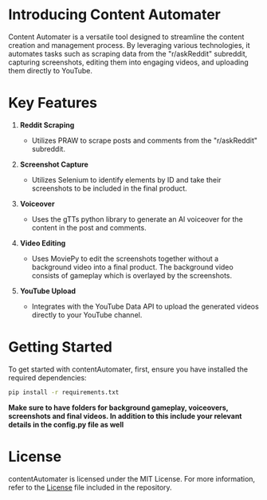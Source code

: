 # Introducing Content Automater

Content Automater is a versatile tool designed to streamline the content creation and management process. By leveraging various technologies, it automates tasks such as scraping data from the "r/askReddit" subreddit, capturing screenshots, editing them into engaging videos, and uploading them directly to YouTube. 

# Key Features

1. **Reddit Scraping**
    - Utilizes PRAW to scrape posts and comments from the "r/askReddit" subreddit.

2. **Screenshot Capture**
    - Utilizes Selenium to identify elements by ID and take their screenshots to be included in the final product.

3. **Voiceover**
   - Uses the gTTs python library to generate an AI voiceover for the content in the post and comments.

3. **Video Editing**
    - Uses MoviePy to edit the screenshots together without a background video into a final product. The background video consists of gameplay which is overlayed by the screenshots.

4. **YouTube Upload**
    - Integrates with the YouTube Data API to upload the generated videos directly to your YouTube channel.



# Getting Started

To get started with contentAutomater, first, ensure you have installed the required dependencies:

```bash
pip install -r requirements.txt
```

**Make sure to have folders for background gameplay, voiceovers, screenshots and final videos. In addition to this include your relevant details in the config.py file as well**


# License

contentAutomater is licensed under the MIT License. For more information, refer to the [License](LICENSE) file included in the repository.

